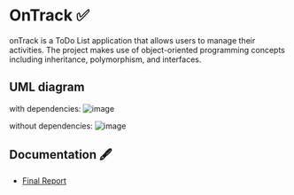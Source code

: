 # OnTrack ✅

onTrack is a ToDo List application that allows users to manage their activities. The project makes use of object-oriented programming concepts including inheritance, polymorphism, and interfaces.


## UML diagram
with dependencies:
![image](https://github.com/raizulfi/onTrack-oop-fp/assets/114371959/113770b7-4481-4286-9c25-a97480390c06)

without dependencies:
![image](https://github.com/raizulfi/onTrack-oop-fp/assets/114371959/fe909388-d2e3-408a-8afc-15bf6494e4a3)

## Documentation 🖋
- [Final Report](https://docs.google.com/document/d/1qiOhd1ZdMFeRfoyK5xRm4yRZPpwea36bqPy962qt4Z4/edit?usp=sharing)
